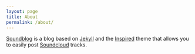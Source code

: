 ```yaml
---
layout: page
title: About
permalink: /about/
---
```


[Soundblog](https://github.com/vicox/soundblog) is a blog based on [Jekyll](http://jekyllrb.com/) and
the [Inspired](https://github.com/vicox/inspired) theme that allows you to easily post [Soundcloud](https://soundcloud.com) tracks.
